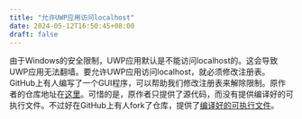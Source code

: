 ```yaml
---
title: "允许UWP应用访问localhost"
date: 2024-05-12T16:50:45+08:00
draft: false
---
```


由于Windows的安全限制，UWP应用默认是不能访问localhost的。这会导致UWP应用无法翻墙。要允许UWP应用访问localhost，就必须修改注册表。GitHub上有人编写了一个GUI程序，可以帮助我们修改注册表来解除限制。原作者的仓库地址在[这里](https://github.com/tiagonmas/Windows-Loopback-Exemption-Manager)。可惜的是，原作者只提供了源代码，而没有提供编译好的可执行文件。不过好在GitHub上有人fork了仓库，提供了[编译好的可执行文件](https://github.com/piksel/Windows-Loopback-Exemption-Manager/releases/tag/v1.0.0.1)。

